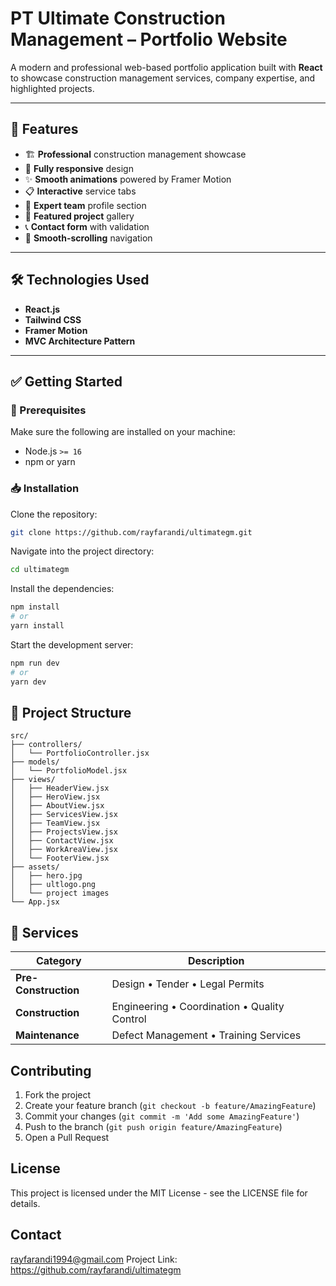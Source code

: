 # PT Ultimate Construction Management – Portfolio Website

A modern and professional web-based portfolio application built with **React** to showcase construction management services, company expertise, and highlighted projects.

---

## 🚀 Features

- 🏗️ **Professional** construction management showcase  
- 📱 **Fully responsive** design  
- ✨ **Smooth animations** powered by Framer Motion  
- 📋 **Interactive** service tabs  
- 👥 **Expert team** profile section  
- 🏢 **Featured project** gallery  
- 📞 **Contact form** with validation  
- 🎯 **Smooth-scrolling** navigation  

---

## 🛠️ Technologies Used

- **React.js**  
- **Tailwind CSS**  
- **Framer Motion**  
- **MVC Architecture Pattern**

---

## ✅ Getting Started

### 🔧 Prerequisites

Make sure the following are installed on your machine:

- Node.js `>= 16`
- npm or yarn

### 📥 Installation

Clone the repository:

```bash
git clone https://github.com/rayfarandi/ultimategm.git
```

Navigate into the project directory:
```bash
cd ultimategm
```
Install the dependencies:
```bash
npm install
# or
yarn install
```
Start the development server:
```bash
npm run dev
# or
yarn dev
```
## 📂 Project Structure
```
src/
├── controllers/
│   └── PortfolioController.jsx
├── models/
│   └── PortfolioModel.jsx
├── views/
│   ├── HeaderView.jsx
│   ├── HeroView.jsx
│   ├── AboutView.jsx
│   ├── ServicesView.jsx
│   ├── TeamView.jsx
│   ├── ProjectsView.jsx
│   ├── ContactView.jsx
│   ├── WorkAreaView.jsx
│   └── FooterView.jsx
├── assets/
│   ├── hero.jpg
│   ├── ultlogo.png
│   └── project images
└── App.jsx
```

## 🧩 Services
| Category             | Description                                  |
| -------------------- | -------------------------------------------- |
| **Pre-Construction** | Design • Tender • Legal Permits              |
| **Construction**     | Engineering • Coordination • Quality Control |
| **Maintenance**      | Defect Management • Training Services        |


## Contributing

1. Fork the project
2. Create your feature branch (`git checkout -b feature/AmazingFeature`)
3. Commit your changes (`git commit -m 'Add some AmazingFeature'`)
4. Push to the branch (`git push origin feature/AmazingFeature`)
5. Open a Pull Request

## License

This project is licensed under the MIT License - see the LICENSE file for details.

## Contact

rayfarandi1994@gmail.com
Project Link: https://github.com/rayfarandi/ultimategm